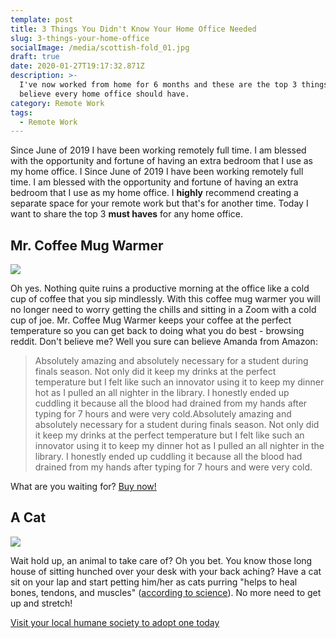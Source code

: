 ```yaml
---
template: post
title: 3 Things You Didn't Know Your Home Office Needed
slug: 3-things-your-home-office
socialImage: /media/scottish-fold_01.jpg
draft: true
date: 2020-01-27T19:17:32.871Z
description: >-
  I've now worked from home for 6 months and these are the top 3 things that I
  believe every home office should have.
category: Remote Work
tags:
  - Remote Work
---
```

Since June of 2019 I have been working remotely full time. I am blessed with the opportunity and fortune of having an extra bedroom that I use as my home office. I Since June of 2019 I have been working remotely full time. I am blessed with the opportunity and fortune of having an extra bedroom that I use as my home office. I **highly** recommend creating a separate space for your remote work but that's for another time. Today I want to share the top 3 **must haves** for any home office.

## Mr. Coffee Mug Warmer

![](/media/1544216614-mr-coffee-mug-warmer-1544216605.jpg)

Oh yes. Nothing quite ruins a productive morning at the office like a cold cup of coffee that you sip mindlessly. With this coffee mug warmer you will no longer need to worry getting the chills and sitting in a Zoom with a cold cup of joe. Mr. Coffee Mug Warmer keeps your coffee at the perfect temperature so you can get back to doing what you do best - browsing reddit. Don't believe me? Well you sure can believe Amanda from Amazon:

> Absolutely amazing and absolutely necessary for a student during finals season. Not only did it keep my drinks at the perfect temperature but I felt like such an innovator using it to keep my dinner hot as I pulled an all nighter in the library. I honestly ended up cuddling it because all the blood had drained from my hands after typing for 7 hours and were very cold.Absolutely amazing and absolutely necessary for a student during finals season. Not only did it keep my drinks at the perfect temperature but I felt like such an innovator using it to keep my dinner hot as I pulled an all nighter in the library. I honestly ended up cuddling it because all the blood had drained from my hands after typing for 7 hours and were very cold.

What are you waiting for? [Buy now!](https://www.amazon.com/Mr-Coffee-Warmer-Office-MWBLKPDQ-RB/dp/B000CO89T8https://www.amazon.com/Mr-Coffee-Warmer-Office-MWBLKPDQ-RB/dp/B000CO89T8)

## A Cat

![](/media/scottish-fold_01.jpg)

Wait hold up, an animal to take care of? Oh you bet. You know those long house of sitting hunched over your desk with your back aching? Have a cat sit on your lap and start petting him/her as cats purring "helps to heal bones, tendons, and muscles" ([according to science](https://www.goodnet.org/articles/7-scientifically-proven-health-benefits-being-cat-ownerhttps://www.goodnet.org/articles/7-scientifically-proven-health-benefits-being-cat-owner)). No more need to get up and stretch!

[Visit your local humane society to adopt one today](https://www.google.com/search?q=humane+shelter&oq=humane+shelter&aqs=chrome..69i57j0l7.2860j1j7&sourceid=chrome&ie=UTF-8https://www.google.com/search?q=humane+shelter&oq=humane+shelter&aqs=chrome..69i57j0l7.2860j1j7&sourceid=chrome&ie=UTF-8)
